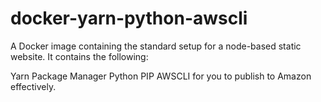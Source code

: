 # docker-yarn-python-awscli
A Docker image containing the standard setup for a node-based static website.
It contains the following:

Yarn Package Manager
Python
PIP
AWSCLI for you to publish to Amazon effectively.